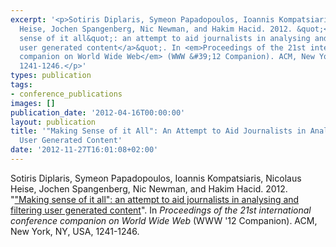 ```yaml
---
excerpt: '<p>Sotiris Diplaris, Symeon Papadopoulos, Ioannis Kompatsiaris, Nicolaus
  Heise, Jochen Spangenberg, Nic Newman, and Hakim Hacid. 2012. &quot;<a href="http://doi.acm.org/10.1145/2187980.2188267">&quot;Making
  sense of it all&quot;: an attempt to aid journalists in analysing and filtering
  user generated content</a>&quot;. In <em>Proceedings of the 21st international conference
  companion on World Wide Web</em> (WWW &#39;12 Companion). ACM, New York, NY, USA,
  1241-1246.</p>'
types: publication
tags:
- conference_publications
images: []
publication_date: '2012-04-16T00:00:00'
layout: publication
title: '"Making Sense of it All": An Attempt to Aid Journalists in Analysing and Filtering
  User Generated Content'
date: '2012-11-27T16:01:08+02:00'
---
```

<p>Sotiris Diplaris, Symeon Papadopoulos, Ioannis Kompatsiaris, Nicolaus Heise, Jochen Spangenberg, Nic Newman, and Hakim Hacid. 2012. &quot;<a href="http://doi.acm.org/10.1145/2187980.2188267">&quot;Making sense of it all&quot;: an attempt to aid journalists in analysing and filtering user generated content</a>&quot;. In <em>Proceedings of the 21st international conference companion on World Wide Web</em> (WWW &#39;12 Companion). ACM, New York, NY, USA, 1241-1246.</p>
